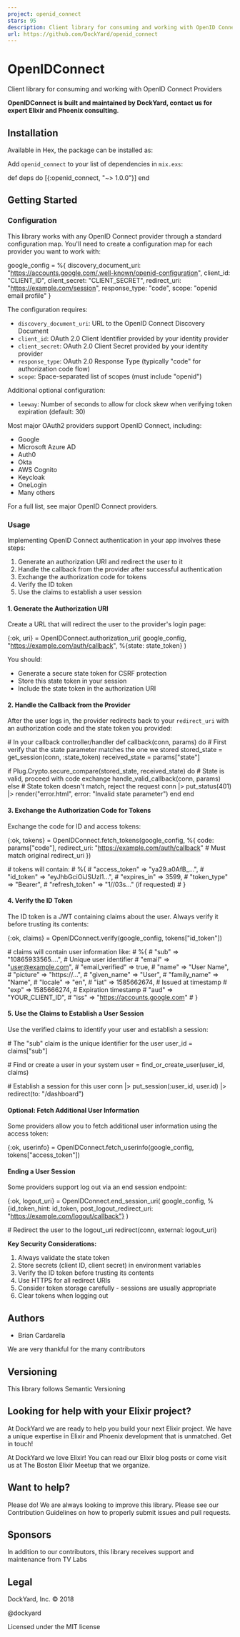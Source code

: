 ```yaml
---
project: openid_connect
stars: 95
description: Client library for consuming and working with OpenID Connect Providers
url: https://github.com/DockYard/openid_connect
---
```


OpenIDConnect
=============

Client library for consuming and working with OpenID Connect Providers

**OpenIDConnect is built and maintained by DockYard, contact us for expert Elixir and Phoenix consulting**.

Installation
------------

Available in Hex, the package can be installed as:

Add `openid_connect` to your list of dependencies in `mix.exs`:

def deps do
  \[{:openid\_connect, "~> 1.0.0"}\]
end

Getting Started
---------------

### Configuration

This library works with any OpenID Connect provider through a standard configuration map. You'll need to create a configuration map for each provider you want to work with:

google\_config \= %{
  discovery\_document\_uri: "https://accounts.google.com/.well-known/openid-configuration",
  client\_id: "CLIENT\_ID",
  client\_secret: "CLIENT\_SECRET",
  redirect\_uri: "https://example.com/session",
  response\_type: "code",
  scope: "openid email profile"
}

The configuration requires:

-   `discovery_document_uri`: URL to the OpenID Connect Discovery Document
-   `client_id`: OAuth 2.0 Client Identifier provided by your identity provider
-   `client_secret`: OAuth 2.0 Client Secret provided by your identity provider
-   `response_type`: OAuth 2.0 Response Type (typically "code" for authorization code flow)
-   `scope`: Space-separated list of scopes (must include "openid")

Additional optional configuration:

-   `leeway`: Number of seconds to allow for clock skew when verifying token expiration (default: 30)

Most major OAuth2 providers support OpenID Connect, including:

-   Google
-   Microsoft Azure AD
-   Auth0
-   Okta
-   AWS Cognito
-   Keycloak
-   OneLogin
-   Many others

For a full list, see major OpenID Connect providers.

### Usage

Implementing OpenID Connect authentication in your app involves these steps:

1.  Generate an authorization URI and redirect the user to it
2.  Handle the callback from the provider after successful authentication
3.  Exchange the authorization code for tokens
4.  Verify the ID token
5.  Use the claims to establish a user session

#### 1\. Generate the Authorization URI

Create a URL that will redirect the user to the provider's login page:

{:ok, uri} \= OpenIDConnect.authorization\_uri(
  google\_config,
  "https://example.com/auth/callback",
  %{state: state\_token}
)

You should:

-   Generate a secure state token for CSRF protection
-   Store this state token in your session
-   Include the state token in the authorization URI

#### 2\. Handle the Callback from the Provider

After the user logs in, the provider redirects back to your `redirect_uri` with an authorization code and the state token you provided:

\# In your callback controller/handler
def callback(conn, params) do
  \# First verify that the state parameter matches the one we stored
  stored\_state \= get\_session(conn, :state\_token)
  received\_state \= params\["state"\]
  
  if Plug.Crypto.secure\_compare(stored\_state, received\_state) do
    \# State is valid, proceed with code exchange
    handle\_valid\_callback(conn, params)
  else
    \# State token doesn't match, reject the request
    conn
    |> put\_status(401)
    |> render("error.html", error: "Invalid state parameter")
  end
end

#### 3\. Exchange the Authorization Code for Tokens

Exchange the code for ID and access tokens:

{:ok, tokens} \= OpenIDConnect.fetch\_tokens(google\_config, %{
  code: params\["code"\],
  redirect\_uri: "https://example.com/auth/callback"  \# Must match original redirect\_uri
})

\# tokens will contain:
\# %{
\#   "access\_token" => "ya29.a0AfB\_...",
\#   "id\_token" => "eyJhbGciOiJSUzI1...",
\#   "expires\_in" => 3599,
\#   "token\_type" => "Bearer",
\#   "refresh\_token" => "1//03s..." (if requested)
\# }

#### 4\. Verify the ID Token

The ID token is a JWT containing claims about the user. Always verify it before trusting its contents:

{:ok, claims} \= OpenIDConnect.verify(google\_config, tokens\["id\_token"\])

\# claims will contain user information like:
\# %{
\#   "sub" => "10865933565....",  # Unique user identifier
\#   "email" => "user@example.com",
\#   "email\_verified" => true,
\#   "name" => "User Name",
\#   "picture" => "https://...",
\#   "given\_name" => "User",
\#   "family\_name" => "Name",
\#   "locale" => "en",
\#   "iat" => 1585662674,  # Issued at timestamp
\#   "exp" => 1585666274,  # Expiration timestamp
\#   "aud" => "YOUR\_CLIENT\_ID",
\#   "iss" => "https://accounts.google.com"
\# }

#### 5\. Use the Claims to Establish a User Session

Use the verified claims to identify your user and establish a session:

\# The "sub" claim is the unique identifier for the user
user\_id \= claims\["sub"\]

\# Find or create a user in your system
user \= find\_or\_create\_user(user\_id, claims)

\# Establish a session for this user
conn
|> put\_session(:user\_id, user.id)
|> redirect(to: "/dashboard")

#### Optional: Fetch Additional User Information

Some providers allow you to fetch additional user information using the access token:

{:ok, userinfo} \= OpenIDConnect.fetch\_userinfo(google\_config, tokens\["access\_token"\])

#### Ending a User Session

Some providers support log out via an end session endpoint:

{:ok, logout\_uri} \= OpenIDConnect.end\_session\_uri(
  google\_config,
  %{id\_token\_hint: id\_token, post\_logout\_redirect\_uri: "https://example.com/logout/callback"}
)

\# Redirect the user to the logout\_uri
redirect(conn, external: logout\_uri)

**Key Security Considerations:**

1.  Always validate the state token
2.  Store secrets (client ID, client secret) in environment variables
3.  Verify the ID token before trusting its contents
4.  Use HTTPS for all redirect URIs
5.  Consider token storage carefully - sessions are usually appropriate
6.  Clear tokens when logging out

Authors
-------

-   Brian Cardarella

We are very thankful for the many contributors

Versioning
----------

This library follows Semantic Versioning

Looking for help with your Elixir project?
------------------------------------------

At DockYard we are ready to help you build your next Elixir project. We have a unique expertise in Elixir and Phoenix development that is unmatched. Get in touch!

At DockYard we love Elixir! You can read our Elixir blog posts or come visit us at The Boston Elixir Meetup that we organize.

Want to help?
-------------

Please do! We are always looking to improve this library. Please see our Contribution Guidelines on how to properly submit issues and pull requests.

Sponsors
--------

In addition to our contributors, this library receives support and maintenance from TV Labs

Legal
-----

DockYard, Inc. © 2018

@dockyard

Licensed under the MIT license
